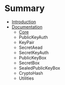 # Summary

* [Introduction](README.md)
* [Documentation](docs/README.md)
   * [Core](docs/Core.md)
   * PublicKeyAuth
   * KeyPair
   * SecretAead
   * SecretKeyAuth
   * PublicKeyBox
   * SecretBox
   * SealedPublicKeyBox
   * CryptoHash
   * Utilities

